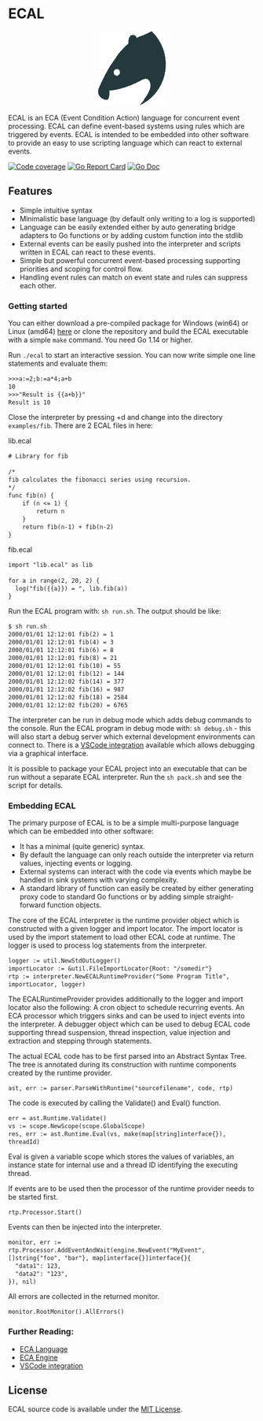 ECAL
====

<p align="center">
  <img height="150px" style="height:150px;" src="ecal-support/images/logo.png">
</p>

ECAL is an ECA (Event Condition Action) language for concurrent event processing. ECAL can define event-based systems using rules which are triggered by events. ECAL is intended to be embedded into other software to provide an easy to use scripting language which can react to external events.

<p>
<a href="https://void.devt.de/pub/ecal/coverage.txt"><img src="https://void.devt.de/pub/ecal/test_result.svg" alt="Code coverage"></a>
<a href="https://goreportcard.com/report/devt.de/krotik/ecal">
<img src="https://goreportcard.com/badge/devt.de/krotik/ecal?style=flat-square" alt="Go Report Card"></a>
<a href="https://godoc.org/devt.de/krotik/ecal">
<img src="https://godoc.org/devt.de/krotik/ecal?status.svg" alt="Go Doc"></a>
</p>

Features
--------
- Simple intuitive syntax
- Minimalistic base language (by default only writing to a log is supported)
- Language can be easily extended either by auto generating bridge adapters to Go functions or by adding custom function into the stdlib
- External events can be easily pushed into the interpreter and scripts written in ECAL can react to these events.
- Simple but powerful concurrent event-based processing supporting priorities and scoping for control flow.
- Handling event rules can match on event state and rules can suppress each other.

### Getting started

You can either download a pre-compiled package for Windows (win64) or Linux (amd64) [here](https://void.devt.de/pub/ecal) or clone the repository and build the ECAL executable with a simple `make` command. You need Go 1.14 or higher.

Run `./ecal` to start an interactive session. You can now write simple one line statements and evaluate them:

```
>>>a:=2;b:=a*4;a+b
10
>>>"Result is {{a+b}}"
Result is 10
```

Close the interpreter by pressing <ctrl>+d and change into the directory `examples/fib`.
There are 2 ECAL files in here:

lib.ecal
```
# Library for fib

/*
fib calculates the fibonacci series using recursion.
*/
func fib(n) {
    if (n <= 1) {
        return n
    }
    return fib(n-1) + fib(n-2)
}
```

fib.ecal
```
import "lib.ecal" as lib

for a in range(2, 20, 2) {
  log("fib({{a}}) = ", lib.fib(a))
}
```

Run the ECAL program with: `sh run.sh`. The output should be like:
```
$ sh run.sh
2000/01/01 12:12:01 fib(2) = 1
2000/01/01 12:12:01 fib(4) = 3
2000/01/01 12:12:01 fib(6) = 8
2000/01/01 12:12:01 fib(8) = 21
2000/01/01 12:12:01 fib(10) = 55
2000/01/01 12:12:01 fib(12) = 144
2000/01/01 12:12:02 fib(14) = 377
2000/01/01 12:12:02 fib(16) = 987
2000/01/01 12:12:02 fib(18) = 2584
2000/01/01 12:12:02 fib(20) = 6765
```

The interpreter can be run in debug mode which adds debug commands to the console. Run the ECAL program in debug mode with: `sh debug.sh` - this will also start a debug server which external development environments can connect to. There is a [VSCode integration](ecal-support/README.md) available which allows debugging via a graphical interface.

It is possible to package your ECAL project into an executable that can be run without a separate ECAL interpreter. Run the `sh pack.sh` and see the script for details.

### Embedding ECAL

The primary purpose of ECAL is to be a simple multi-purpose language which can be embedded into other software:
- It has a minimal (quite generic) syntax.
- By default the language can only reach outside the interpreter via return values, injecting events or logging.
- External systems can interact with the code via events which maybe be handled in sink systems with varying complexity.
- A standard library of function can easily be created by either generating proxy code to standard Go functions or by adding simple straight-forward function objects.

The core of the ECAL interpreter is the runtime provider object which is constructed with a given logger and import locator. The import locator is used by the import statement to load other ECAL code at runtime. The logger is used to process log statements from the interpreter.
```
logger := util.NewStdOutLogger()
importLocator := &util.FileImportLocator{Root: "/somedir"}
rtp := interpreter.NewECALRuntimeProvider("Some Program Title", importLocator, logger)
```
The ECALRuntimeProvider provides additionally to the logger and import locator also the following: A cron object to schedule recurring events. An ECA processor which triggers sinks and can be used to inject events into the interpreter. A debugger object which can be used to debug ECAL code supporting thread suspension, thread inspection, value injection and extraction and stepping through statements.

The actual ECAL code has to be first parsed into an Abstract Syntax Tree. The tree is annotated during its construction with runtime components created by the runtime provider.
```
ast, err := parser.ParseWithRuntime("sourcefilename", code, rtp)
```
The code is executed by calling the Validate() and Eval() function.
```
err = ast.Runtime.Validate()
vs := scope.NewScope(scope.GlobalScope)
res, err := ast.Runtime.Eval(vs, make(map[string]interface{}), threadId)
```
Eval is given a variable scope which stores the values of variables, an instance state for internal use and a thread ID identifying the executing thread.

If events are to be used then the processor of the runtime provider needs to be started first.
```
rtp.Processor.Start()
```
Events can then be injected into the interpreter.
```
monitor, err := rtp.Processor.AddEventAndWait(engine.NewEvent("MyEvent", []string{"foo", "bar"}, map[interface{}]interface{}{
  "data1": 123,
  "data2": "123",
}), nil)
```
All errors are collected in the returned monitor.
```
monitor.RootMonitor().AllErrors()
```

### Further Reading:

- [ECA Language](ecal.md)
- [ECA Engine](engine.md)
- [VSCode integration](ecal-support/README.md)

License
-------
ECAL source code is available under the [MIT License](/LICENSE).
